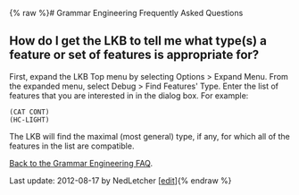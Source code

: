 {% raw %}# Grammar Engineering Frequently Asked Questions

## How do I get the LKB to tell me what type(s) a feature or set of features is appropriate for?

First, expand the LKB Top menu by selecting Options &gt; Expand Menu.
From the expanded menu, select Debug &gt; Find Features' Type. Enter the
list of features that you are interested in in the dialog box. For
example:

    (CAT CONT)
    (HC-LIGHT)

The LKB will find the maximal (most general) type, if any, for which all
of the features in the list are compatible.

[Back to the Grammar Engineering FAQ](/GrammarEngineeringFaq).

Last update: 2012-08-17 by NedLetcher [[edit](https://github.com/delph-in/docs/wiki/GeFaqFindTypeForFeatures/_edit)]{% endraw %}